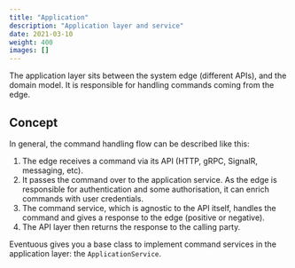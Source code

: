 ```yaml
---
title: "Application"
description: "Application layer and service"
date: 2021-03-10
weight: 400
images: []
---
```


The application layer sits between the system edge (different APIs), and the domain model. It is responsible for handling commands coming from the edge.

## Concept

In general, the command handling flow can be described like this:

1. The edge receives a command via its API (HTTP, gRPC, SignalR, messaging, etc).
2. It passes the command over to the application service. As the edge is responsible for authentication and some authorisation, it can enrich commands with user credentials.
3. The command service, which is agnostic to the API itself, handles the command and gives a response to the edge (positive or negative).
4. The API layer then returns the response to the calling party.

Eventuous gives you a base class to implement command services in the application layer: the `ApplicationService`.
